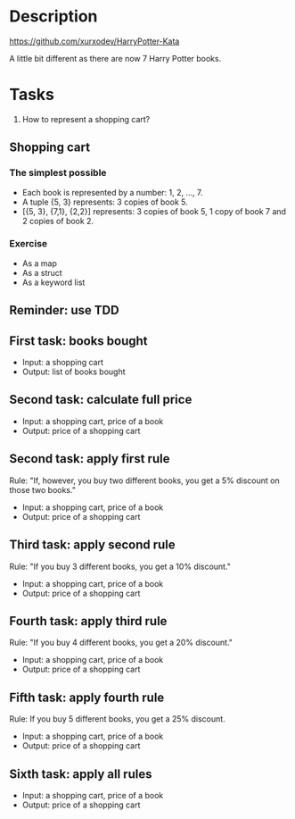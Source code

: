 # Description 

https://github.com/xurxodev/HarryPotter-Kata

A little bit different as there are now 7 Harry Potter books.

# Tasks

1. How to represent a shopping cart?

## Shopping cart

### The simplest possible

- Each book is represented by a number: 1, 2, ..., 7.
- A tuple {5, 3} represents: 3 copies of book 5. 
- [{5, 3}, {7,1}, {2,2}] represents: 3 copies of book 5,  1 copy of book 7 and 2 copies of book 2.

### Exercise

- As a map
- As a struct
- As a keyword list

## Reminder: use TDD

## First task: books bought

- Input: a shopping cart
- Output: list of books bought

## Second task: calculate full price

- Input: a shopping cart, price of a book
- Output: price of a shopping cart

## Second task: apply first rule

Rule: "If, however, you buy two different books, you get a 5% discount on those two books."

- Input: a shopping cart, price of a book
- Output: price of a shopping cart

## Third task: apply second rule

Rule: "If you buy 3 different books, you get a 10% discount."

- Input: a shopping cart, price of a book
- Output: price of a shopping cart

## Fourth task: apply third rule

Rule: "If you buy 4 different books, you get a 20% discount."

- Input: a shopping cart, price of a book
- Output: price of a shopping cart

## Fifth task: apply fourth rule

Rule: If you buy 5 different books, you get a 25% discount.

- Input: a shopping cart, price of a book
- Output: price of a shopping cart

## Sixth task: apply all rules

- Input: a shopping cart, price of a book
- Output: price of a shopping cart


